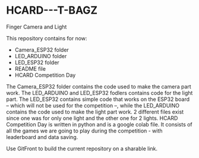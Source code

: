 # HCARD---T-BAGZ
Finger Camera and Light

This repository contains for now:
- Camera_ESP32 folder
- LED_ARDUINO folder
- LED_ESP32 folder
- README file
- HCARD Competition Day

The Camera_ESP32 folder contains the code used to make the camera part work.
The LED_ARDUINO and LED_ESP32 fodlers contains code for the light part. The LED_ESP32 contains simple code that works on the ESP32 board – which will not be used for the competition –, while the LED_ARDUINO contains the code used to make the light part work. 2 different files exist since one was for only one light and the other one for 2 lights.
HCARD Competition Day is written in python and is a google colab file. It consists of all the games we are going to play during the competition - with leaderboard and data saving.

Use GitFront to build the current repository on a sharable link.
